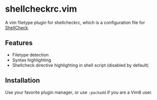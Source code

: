 # shellcheckrc.vim

A vim filetype plugin for shellcheckrc, which is a configuration file for [ShellCheck](https://github.com/koalaman/shellcheck).

## Features

- Filetype detection
- Syntax highlighting
- Shellcheck directive highlighting in shell script (disabled by default)

## Installation

Use your favorite plugin manager, or use `:packadd` if you are a Vim8 user.
